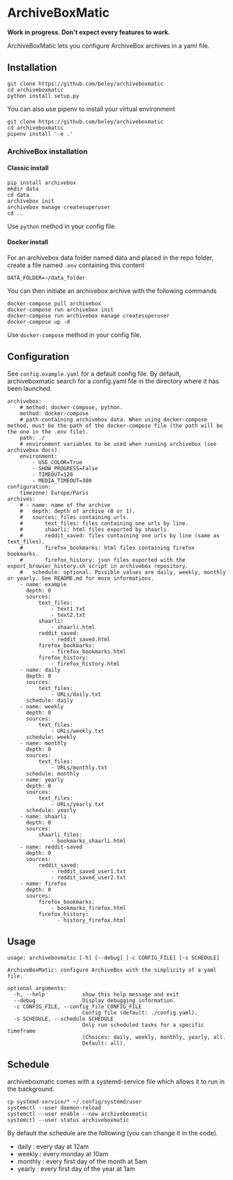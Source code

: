 # ArchiveBoxMatic

**Work in progress. Don't expect every features to work.**

ArchiveBoxMatic lets you configure ArchiveBox archives in a yaml file.

## Installation

```
git clone https://github.com/beley/archiveboxmatic
cd archiveboxmatic
python install setup.py
```

You can also use pipenv to install your virtual environment

```
git clone https://github.com/beley/archiveboxmatic
cd archiveboxmatic
pipenv install '-e .'
```

### ArchiveBox installation

#### Classic install

```
pip install archivebox
mkdir data
cd data
archivebox init
archivebox manage createsuperuser
cd ..
```

Use `python` method in your config file.

#### Docker install

For an archivebox data folder named data and placed in the repo folder, create a file named `.env` containing this content
```
DATA_FOLDER=~/data_folder
```

You can then initiate an archivebox archive with the following commands

```
docker-compose pull archivebox
docker-compose run archivebox init
docker-compose run archivebox manage createsuperuser
docker-compose up -d
```

Use `docker-compose` method in your config file.

## Configuration

See `config.example.yaml` for a default config file. By default, archiveboxmatic search for a config.yaml file in the directory where it has been launched.

```
archivebox:
    # method: docker-compose, python.
    method: docker-compose
    # path containing archivebox data. When using docker-compose method, must be the path of the docker-compose file (the path will be the one in the .env file).
    path: ./
    # environment variables to be used when running archivebox (see archivebox docs).
    environment:
        - USE_COLOR=True
        - SHOW_PROGRESS=False
        - TIMEOUT=120
        - MEDIA_TIMEOUT=300
configuration:
    timezone: Europe/Paris
archives:
    # - name: name of the archive
    #   depth: depth of archive (0 or 1).
    #   sources: files containing urls.
    #       text_files: files containing one urls by line.
    #       shaarli: html files exported by shaarli.
    #       reddit_saved: files containing one urls by line (same as text_files).
    #       firefox_bookmarks: html files containing firefox bookmarks.
    #       firefox_history: json files exported with the export_browser_history.sh script in archivebox repository.
    #   schedule: optional. Possible values are daily, weekly, monthly or yearly. See README.md for more informations.
    - name: example
      depth: 0
      sources:
          text_files:
              - text1.txt
              - text2.txt
          shaarli:
              - shaarli.html
          reddit_saved:
              - reddit_saved.html
          firefox_bookmarks:
              - firefox_bookmarks.html
          firefox_history:
              - firefox_history.html
    - name: daily
      depth: 0
      sources:
          text_files:
              - URLs/daily.txt
      schedule: daily
    - name: weekly
      depth: 0
      sources:
          text_files:
              - URLs/weekly.txt
      schedule: weekly
    - name: monthly
      depth: 0
      sources:
          text_files:
              - URLs/monthly.txt
      schedule: monthly
    - name: yearly
      depth: 0
      sources:
          text_files:
              - URLs/yearly.txt
      schedule: yearly
    - name: shaarli
      depth: 0
      sources:
          shaarli_files:
              - bookmarks_shaarli.html
    - name: reddit-saved
      depth: 0
      sources:
          reddit_saved:
              - reddit_saved_user1.txt
              - reddit_saved_user2.txt
    - name: firefox
      depth: 0
      sources:
          firefox_bookmarks:
              - bookmarks_firefox.html
          firefox_history:
                - history_firefox.html
```

## Usage

```
usage: archiveboxmatic [-h] [--debug] [-c CONFIG_FILE] [-s SCHEDULE]

ArchiveBoxMatic: configure ArchiveBox with the simplicity of a yaml file.

optional arguments:
  -h, --help            show this help message and exit
  --debug               Display debugging information.
  -c CONFIG_FILE, --config_file CONFIG_FILE
                        Config file (default: ./config.yaml).
  -s SCHEDULE, --schedule SCHEDULE
                        Only run scheduled tasks for a specific timeframe
                        (Choices: daily, weekly, monthly, yearly, all.
                        Default: all).
```

## Schedule

archiveboxmatic comes with a systemd-service file which allows it to run in the background.

```
cp systemd-service/* ~/.config/systemd/user
systemctl --user daemon-reload
systemctl --user enable --now archiveboxmatic
systemctl --user status archiveboxmatic
```

By default the schedule are the following (you can change it in the code).

- daily : every day at 12am
- weekly : every monday at 10am
- monthly : every first day of the month at 5am
- yearly : every first day of the year at 1am
